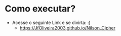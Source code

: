 # Como executar?

- Acesse o seguinte Link e se divirta: :)
  - <a>https://JfOliveira2003.github.io/Nilson_Cipher<a/>
